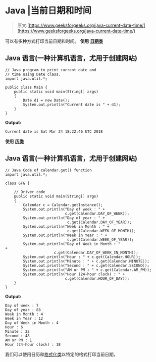 # Java |当前日期和时间

> 原文:[https://www.geeksforgeeks.org/java-current-date-time/](https://www.geeksforgeeks.org/java-current-date-time/)

可以有多种方式打印当前日期和时间。
**使用** [**日期类**](https://www.geeksforgeeks.org/date-class-java-examples/)

## Java 语言(一种计算机语言，尤用于创建网站)

```
// Java program to print current date and
// time using Date class.
import java.util.*;

public class Main {
    public static void main(String[] args)
    {
        Date d1 = new Date();
        System.out.println("Current date is " + d1);
    }
}
```

**Output:** 

```
Current date is Sat Mar 24 18:22:46 UTC 2018
```

**使用** [**历类**](https://www.geeksforgeeks.org/calendar-get-method-in-java/)

## Java 语言(一种计算机语言，尤用于创建网站)

```
// Java Code of calendar.get() function
import java.util.*;

class GFG {

    // Driver code
    public static void main(String[] args)
    {
        Calendar c = Calendar.getInstance();
        System.out.println("Day of week : " +
                           c.get(Calendar.DAY_OF_WEEK));
        System.out.println("Day of year : " +
                            c.get(Calendar.DAY_OF_YEAR));
        System.out.println("Week in Month : " +
                            c.get(Calendar.WEEK_OF_MONTH));
        System.out.println("Week in Year : " +
                            c.get(Calendar.WEEK_OF_YEAR));
        System.out.println("Day of Week in Month : " +                    
                      c.get(Calendar.DAY_OF_WEEK_IN_MONTH));
        System.out.println("Hour : " + c.get(Calendar.HOUR));
        System.out.println("Minute : " + c.get(Calendar.MINUTE));
        System.out.println("Second : " + c.get(Calendar.SECOND));
        System.out.println("AM or PM : " + c.get(Calendar.AM_PM));
        System.out.println("Hour (24-hour clock) : " +
                           c.get(Calendar.HOUR_OF_DAY));
    }
}
```

**Output:** 

```
Day of week : 7
Day of year : 83
Week in Month : 4
Week in Year : 12
Day of Week in Month : 4
Hour : 6
Minute : 22
Second : 48
AM or PM : 1
Hour (24-hour clock) : 18
```

我们可以使用日历和[格式化类](https://www.geeksforgeeks.org/formatted-output-in-java/)以特定的格式打印当前日期。